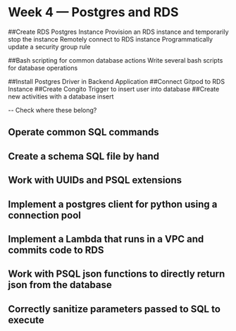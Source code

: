 # Week 4 — Postgres and RDS

##Create RDS Postgres Instance
Provision an RDS instance and temporarily stop the instance
 Remotely connect to RDS instance
 Programmatically update a security group rule

##Bash scripting for common database actions
Write several bash scripts for database operations

##Install Postgres Driver in Backend Application
##Connect Gitpod to RDS Instance
##Create Congito Trigger to insert user into database
##Create new activities with a database insert

-- Check where these belong?

## Operate common SQL commands
## Create a schema SQL file by hand
## Work with UUIDs and PSQL extensions
## Implement a postgres client for python using a connection pool
## Implement a Lambda that runs in a VPC and commits code to RDS
## Work with PSQL json functions to directly return json from the database
## Correctly sanitize parameters passed to SQL to execute
